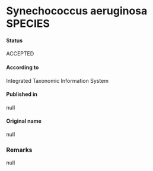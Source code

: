 # Synechococcus aeruginosa SPECIES

#### Status
ACCEPTED

#### According to
Integrated Taxonomic Information System

#### Published in
null

#### Original name
null

### Remarks
null